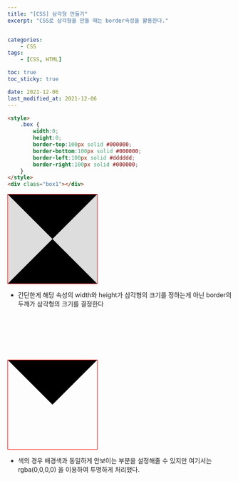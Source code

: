 ```yaml
---
title: "[CSS] 삼각형 만들기"
excerpt: "CSS로 삼각형을 만들 때는 border속성을 활용한다."


categories:
    - CSS
tags:
    - [CSS, HTML]

toc: true
toc_sticky: true

date: 2021-12-06
last_modified_at: 2021-12-06
---
```


```html
<style>
    .box {
        width:0; 
        height:0; 
        border-top:100px solid #000000; 
        border-bottom:100px solid #000000; 
        border-left:100px solid #dddddd; 
        border-right:100px solid #000000;
    }
</style>
<div class="box1"></div>
```
<style>
    .broder_line_1 {
        display:inline-block; 
        border:1px solid red;
    }
    .box2 {
        width:0; 
        height:0; 
        border-top:100px solid #000000; 
        border-bottom:100px solid #000000; 
        border-left:100px solid #dddddd; 
        border-right:100px solid #dddddd;
    }
    .broder_line_2 {
        display:inline-block; 
        border:1px solid red;
    }
    .box3 {
        width:0; 
        height:0; 
        border-top:100px solid #000000; 
        border-bottom:100px solid rgba(0,0,0,0); 
        border-left:100px solid rgba(0,0,0,0); 
        border-right:100px solid rgba(0,0,0,0);
    }
</style>
<div class="broder_line_1">
    <div class="box2"></div>
</div>

- 간단한게 해당 속성의 width와 height가 삼각형의 크기를 정하는게 아닌 border의 두깨가 삼각형의 크기를 결정한다
<br><br><br><br><br><br><br>
<div class="broder_line_2">
    <div class="box3"></div>
</div>

- 색의 경우 배경색과 동일하게 안보이는 부분을 설정해줄 수 있지만 여기서는 rgba(0,0,0,0) 을 이용하여 투명하게 처리했다.
